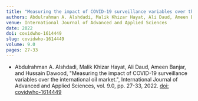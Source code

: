 ```yaml
---
title: "Measuring the impact of COVID-19 surveillance variables over the international oil market"
authors: Abdulrahman A. Alshdadi, Malik Khizar Hayat, Ali Daud, Ameen Banjar, and Hussain Dawood
venue: International Journal of Advanced and Applied Sciences
date: 2022
doi: covidwho-1614449
slug: covidwho-1614449
volume: 9.0
pages: 27-33
---
```


- Abdulrahman A. Alshdadi, Malik Khizar Hayat, Ali Daud, Ameen Banjar, and Hussain Dawood, "Measuring the impact of COVID-19 surveillance variables over the international oil market.", International Journal of Advanced and Applied Sciences, vol. 9.0, pp. 27-33, 2022. [doi: covidwho-1614449](covidwho-1614449)
